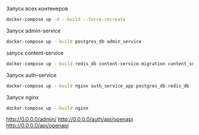 Запуск всех контенеров
```bash
docker-compose up -d --build --force-recreate
```
Запуск admin-service
```bash
docker-compose up --build postgres_db admin_service
```
запуск content-service
```bash
docker-compose up --build redis_db content-service-migration content_service_elastic content_service_etl content_service_app postgres_db
```
Запуск auth-service
```bash
docker-compose up --build nginx auth_service_app postgres_db redis_db
```
Запуск nginx
```bash
docker-compose up --build nginx
```

http://0.0.0.0/admin/
http://0.0.0.0/auth/api/openapi
http://0.0.0.0/api/openapi
